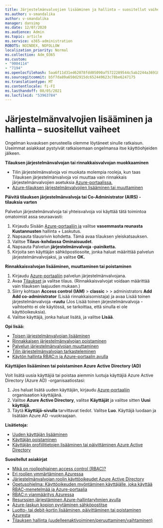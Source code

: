 ```yaml
---
title: Järjestelmänvalvojien lisääminen ja hallinta – suositellut vaiheet
ms.author: v-smandalika
author: v-smandalika
manager: dansimp
ms.date: 12/07/2020
ms.audience: Admin
ms.topic: article
ms.service: o365-administration
ROBOTS: NOINDEX, NOFOLLOW
localization_priority: Normal
ms.collection: Adm_O365
ms.custom:
- "9004114"
- "7194"
ms.openlocfilehash: 5aa6f11d31ed62078fdd05090af5722289544c5ab2244a369182f4e0f9214183
ms.sourcegitcommit: b5f7da89a650d2915dc652449623c78be6247175
ms.translationtype: MT
ms.contentlocale: fi-FI
ms.lasthandoff: 08/05/2021
ms.locfileid: "53963784"
---
```

# <a name="how-to-add-and-manage-administrators---recommended-steps"></a>Järjestelmänvalvojien lisääminen ja hallinta – suositellut vaiheet

Ongelman kuvauksen perusteella olemme löytäneet sinulle ratkaisun. Useimmat asiakkaat pystyivät ratkaisemaan ongelmansa itse käyttöohjeiden jälkeen.

**Tilauksen järjestelmänvalvojan tai rinnakkaisvalvojan muokkaaminen**

- Tilin järjestelmänvalvoja voi muokata molempia rooleja, kun taas Tilauksen järjestelmänvalvoja voi muuttaa vain rinnakkais järjestelmänvalvojien asetuksia [Azure-portaalissa.](https://ms.portal.azure.com/#home)
- [Azure-tilauksen järjestelmänvalvojien lisääminen tai muuttaminen](https://docs.microsoft.com/azure/cost-management-billing/manage/add-change-subscription-administrator)

**Päivitä tilauksen järjestelmänvalvoja tai Co-Administrator (AIRS) -tilauksia varten**

Palvelun järjestelmänvalvoja tai yhteisvalvoja voi käyttää tätä toimintoa omatoimist assa seuraavasti:

1. Kirjaudu Sisään [Azure-portaaliin ja](https://ms.portal.azure.com/#home) valitse **vasemmasta reunasta Kustannusten** hallinta + Laskutus.
2. Napsauta tilausrivin kohdetta. Tämä avaa tilauksen yleiskatsauksen.
3. Valitse **Tilaus-kohdassa** **Ominaisuudet**. 
4. Napsauta Palvelun **järjestelmänvalvoja -painiketta.**
5. Kirjoita sen käyttäjän sähköpostiosoite, jonka haluat määrittää palvelun järjestelmänvalvojaksi, ja valitse **OK.**

**Rinnakkaisvalvojan lisääminen, muuttaminen tai poistaminen**

1. Kirjaudu [Azure-portaaliin](https://ms.portal.azure.com/#home) palvelun järjestelmänvalvojana.
2. Avaa [Tilaukset](https://ms.portal.azure.com/#blade/Microsoft_Azure_Billing/SubscriptionsBlade) ja valitse tilaus. (Rinnakkaisvalvojat voidaan määrittää vain tilauksen laajuuden mukaan.)
3. Siirry kohtaan **Access control (IAM)**  >  **classic**  >    >  administrators **Add Add co-administrator** (Lisää rinnakkaisomistaja) ja avaa Lisää toinen järjestelmänvalvoja **-ruutu** (Jos Lisää toinen järjestelmänvalvoja -vaihtoehto ei ole käytössä, se tarkoittaa, että sinulla ei ole käyttöoikeuksia).
4. Valitse käyttäjä, jonka haluat lisätä, ja valitse **Lisää**.

**Opi lisää:**
- [Toisen järjestelmänvalvojan lisääminen](https://docs.microsoft.com/azure/role-based-access-control/classic-administrators)
- [Rinnakkaisen järjestelmänvalvojan poistaminen](https://docs.microsoft.com/azure/role-based-access-control/classic-administrators)
- [Palvelun järjestelmänvalvojan muuttaminen](https://docs.microsoft.com/azure/role-based-access-control/classic-administrators)
- [Tilin järjestelmänvalvojan tarkasteleminen](https://docs.microsoft.com/azure/role-based-access-control/classic-administrators)
- [Käytön hallinta RBAC:n ja Azure-portaalin avulla](https://docs.microsoft.com/azure/role-based-access-control/role-assignments-portal)

**Käyttäjien lisääminen tai poistaminen Azure Active Directory (AD)**

Voit lisätä uusia käyttäjiä tai poistaa aiemmin luotuja käyttäjiä Azure Active Directory (Azure AD) -organisaatiostasi:

1. Jos haluat lisätä uuden käyttäjän, kirjaudu [Azure-portaaliin](https://ms.portal.azure.com/#home) organisaation käyttäjänä.
2. Valitse **Azure Active Directory**, valitse **Käyttäjät** ja valitse sitten **Uusi käyttäjä**.
3. Täytä **Käyttäjä-sivulla** tarvittavat tiedot. Valitse **Luo**. Käyttäjä luodaan ja lisätään Azure AD -vuokraajaan.

**Lisätietoja:**

- [Uuden käyttäjän lisääminen](https://docs.microsoft.com/azure/active-directory/fundamentals/add-users-azure-active-directory)
- [Käyttäjän poistaminen](https://docs.microsoft.com/azure/active-directory/fundamentals/add-users-azure-active-directory)
- [Käyttäjän profiilitietojen lisääminen tai päivittäminen Azure Active Directory](https://docs.microsoft.com/azure/active-directory/fundamentals/active-directory-users-profile-azure-portal)

**Suositellut asiakirjat**

- [Mikä on roolipohjainen access control (RBAC)?](https://docs.microsoft.com/azure/role-based-access-control/overview)
- [Eri roolien ymmärtäminen Azuressa](https://docs.microsoft.com/azure/role-based-access-control/rbac-and-directory-admin-roles)
- [Järjestelmänvalvojan roolin käyttöoikeudet Azure Active Directory](https://docs.microsoft.com/azure/active-directory/roles/permissions-reference)
- [Opetusohjelma: Käyttöoikeuden myöntäminen käyttäjälle, joka käyttää RBAC-menetelmää ja Azure-portaalia](https://docs.microsoft.com/azure/role-based-access-control/quickstart-assign-role-user-portal)
- [RBAC:n vianmääritys Azuressa](https://docs.microsoft.com/azure/role-based-access-control/troubleshooting)
- [Resurssien järjestäminen Azure-hallintaryhmien avulla](https://docs.microsoft.com/azure/governance/management-groups/overview)
- [Azure-laskun kopion pyytäminen sähköpostitse](https://azure.microsoft.com/en-us/blog/azure-email-invoices/)
- [Luotto- tai debit-kortin lisääminen, päivittäminen tai poistaminen Azuresta](https://docs.microsoft.com/azure/cost-management-billing/manage/change-credit-card)
- [Tilauksen hallinta (uudelleenaktivoiminen/peruuttaminen/vaihtaminen)](https://docs.microsoft.com/azure/cost-management-billing/manage/subscription-disabled)



